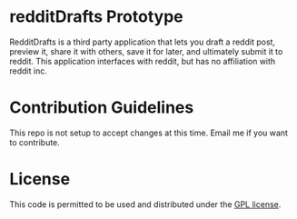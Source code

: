 redditDrafts Prototype
=========

RedditDrafts is a third party application that lets you draft a reddit post, preview it, share it with others, save it for later, and ultimately submit it to reddit. This application interfaces with reddit, but has no affiliation with reddit inc.

Contribution Guidelines
========

This repo is not setup to accept changes at this time. Email me if you want to contribute.

License
========

This code is permitted to be used and distributed under the <a href="http://beta.easyama.co/LICENSE.txt" target="_blank">GPL license</a>.
